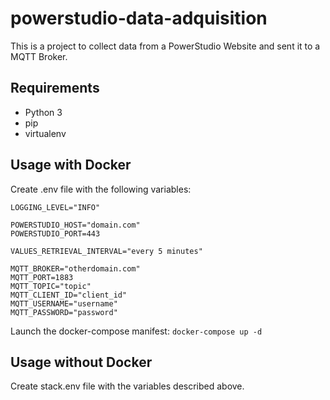 # powerstudio-data-adquisition

This is a project to collect data from a PowerStudio Website and sent it to a MQTT Broker.

## Requirements

- Python 3
- pip
- virtualenv

## Usage with Docker

Create .env file with the following variables:

```text
LOGGING_LEVEL="INFO"

POWERSTUDIO_HOST="domain.com"
POWERSTUDIO_PORT=443

VALUES_RETRIEVAL_INTERVAL="every 5 minutes"

MQTT_BROKER="otherdomain.com"
MQTT_PORT=1883
MQTT_TOPIC="topic"
MQTT_CLIENT_ID="client_id"
MQTT_USERNAME="username"
MQTT_PASSWORD="password"
```

Launch the docker-compose manifest:
`docker-compose up -d`

## Usage without Docker

Create stack.env file with the variables described above.
